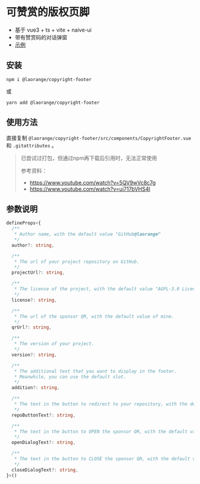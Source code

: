 # 可赞赏的版权页脚

+ 基于 vue3 + ts + vite + naive-ui
+ 带有赞赏码的对话弹窗
+ [示例](https://laorange.github.io/paper-assistant)

## 安装

```
npm i @laorange/copyright-footer
```

或

```
yarn add @laorange/copyright-footer
```

## 使用方法

直接复制 `@laorange/copyright-footer/src/components/CopyrightFooter.vue` 和 `.gitattributes` 。

> 已尝试过打包，但通过npm再下载后引用时，无法正常使用
>
> 参考资料：
>
> + https://www.youtube.com/watch?v=5QV9wVc8c7g
> + https://www.youtube.com/watch?v=ui717bVHS4I

## 参数说明

```typescript
defineProps<{
  /**
   * Author name, with the default value "GitHub@laorange"
   */
  author?: string,

  /**
   * The url of your project repository on GitHub.
   */
  projectUrl?: string,

  /**
   * The license of the project, with the default value "AGPL-3.0 License"
   */
  license?: string,

  /**
   * The url of the sponsor QR, with the default value of mine.
   */
  qrUrl?: string,

  /**
   * The version of your project.
   */
  version?: string,

  /**
   * The additional text that you want to display in the footer. 
   * Meanwhile, you can use the default slot.
   */
  addition?: string,

  /**
   * The text in the button to redirect to your repository, with the default value "查看源代码".
   */
  repoButtonText?: string,

  /**
   * The text in the button to OPEN the sponsor QR, with the default value "鼓励开发者".
   */
  openDialogText?: string,

  /**
   * The text in the button to CLOSE the sponsor QR, with the default value "关闭赞赏码".
   */
  closeDialogText?: string,
}>()
```

